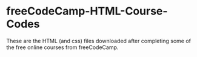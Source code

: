 # freeCodeCamp-HTML-Course-Codes
These are the HTML (and css) files downloaded after completing some of the free online courses from freeCodeCamp. 
